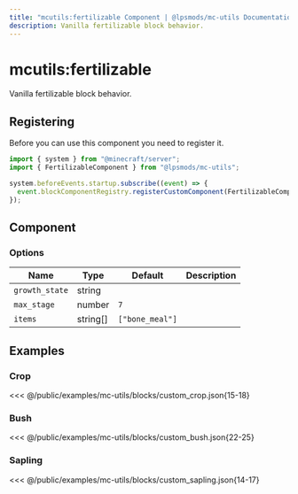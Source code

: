 ```yaml
---
title: "mcutils:fertilizable Component | @lpsmods/mc-utils Documentation"
description: Vanilla fertilizable block behavior.
---
```


# mcutils:fertilizable

Vanilla fertilizable block behavior.

## Registering

Before you can use this component you need to register it.

```js
import { system } from "@minecraft/server";
import { FertilizableComponent } from "@lpsmods/mc-utils";

system.beforeEvents.startup.subscribe((event) => {
  event.blockComponentRegistry.registerCustomComponent(FertilizableComponent.typeId, new FertilizableComponent());
});
```

## Component

### Options

| Name           | Type     | Default         | Description |
| -------------- | -------- | --------------- | ----------- |
| `growth_state` | string   |                 |             |
| `max_stage`    | number   | `7`             |             |
| `items`        | string[] | `["bone_meal"]` |             |

## Examples

### Crop

<<< @/public/examples/mc-utils/blocks/custom_crop.json{15-18}

### Bush

<<< @/public/examples/mc-utils/blocks/custom_bush.json{22-25}

### Sapling

<<< @/public/examples/mc-utils/blocks/custom_sapling.json{14-17}
